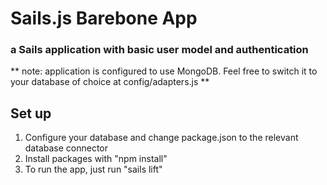 # Sails.js Barebone App
### a Sails application with basic user model and authentication

** note: application is configured to use MongoDB. Feel free to switch it to your database of choice at config/adapters.js **

Set up
------
1. Configure your database and change package.json to the relevant database connector
2. Install packages with "npm install"
3. To run the app, just run "sails lift"